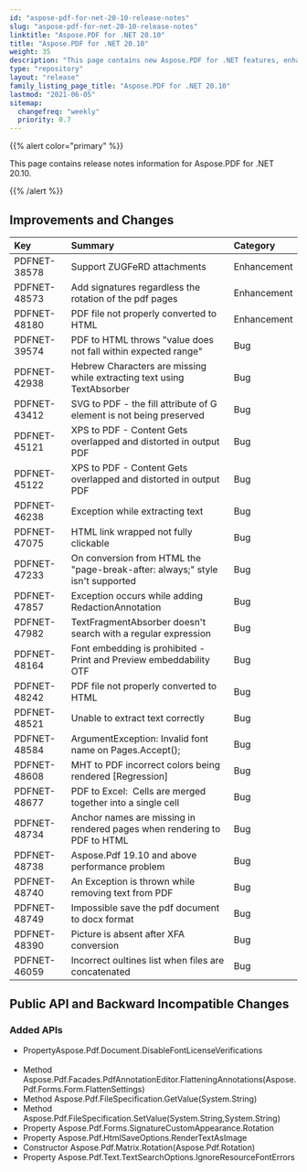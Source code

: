 ```yaml
---
id: "aspose-pdf-for-net-20-10-release-notes"
slug: "aspose-pdf-for-net-20-10-release-notes"
linktitle: "Aspose.PDF for .NET 20.10"
title: "Aspose.PDF for .NET 20.10"
weight: 35
description: "This page contains new Aspose.PDF for .NET features, enhancement, and bug fixes in 2020, version 20.10."
type: "repository"
layout: "release"
family_listing_page_title: "Aspose.PDF for .NET 20.10"
lastmod: "2021-06-05"
sitemap:
  changefreq: "weekly"
  priority: 0.7
---
```


{{% alert color="primary" %}}

This page contains release notes information for Aspose.PDF for .NET 20.10.

{{% /alert %}}

## Improvements and Changes

|**Key**|**Summary**|**Category**|
| :- | :- | :- |
|PDFNET-38578|Support ZUGFeRD attachments|Enhancement|
|PDFNET-48573|Add signatures regardless the rotation of the pdf pages|Enhancement|
|PDFNET-48180|PDF file not properly converted to HTML|Enhancement|
|PDFNET-39574 |PDF to HTML throws "value does not fall within expected range"|Bug|
|PDFNET-42938|Hebrew Characters are missing while extracting text using TextAbsorber|Bug|
|PDFNET-43412|SVG to PDF - the fill attribute of G element is not being preserved|Bug|
|PDFNET-45121|XPS to PDF - Content Gets overlapped and distorted in output PDF|Bug|
|PDFNET-45122|XPS to PDF - Content Gets overlapped and distorted in output PDF|Bug|
|PDFNET-46238|Exception while extracting text|Bug|
|PDFNET-47075|HTML link wrapped not fully clickable|Bug|
|PDFNET-47233|On conversion from HTML the "page-break-after: always;" style isn't supported|Bug|
|PDFNET-47857|Exception occurs while adding RedactionAnnotation|Bug|
|PDFNET-47982|TextFragmentAbsorber doesn't search with a regular expression|Bug|
|PDFNET-48164|Font embedding is prohibited - Print and Preview embeddability OTF|Bug|
|PDFNET-48242|PDF file not properly converted to HTML|Bug|
|PDFNET-48521|Unable to extract text correctly|Bug|
|PDFNET-48584|ArgumentException: Invalid font name on Pages.Accept();|Bug|
|PDFNET-48608|MHT to PDF incorrect colors being rendered [Regression]|Bug|
|PDFNET-48677|PDF to Excel:  Cells are merged together into a single cell|Bug|
|PDFNET-48734|Anchor names are missing in rendered pages when rendering to PDF to HTML|Bug|
|PDFNET-48738|Aspose.Pdf 19.10 and above performance problem|Bug|
|PDFNET-48740|An Exception is thrown while removing text from PDF|Bug|
|PDFNET-48749|Impossible save the pdf document to docx format|Bug|
|PDFNET-48390|Picture is absent after XFA conversion|Bug|
|PDFNET-46059|Incorrect oultines list when files are concatenated|Bug|


## Public API and Backward Incompatible Changes

### Added APIs

* PropertyAspose.Pdf.Document.DisableFontLicenseVerifications                                
* Method Aspose.Pdf.Facades.PdfAnnotationEditor.FlatteningAnnotations(Aspose.Pdf.Forms.Form.FlattenSettings)
* Method Aspose.Pdf.FileSpecification.GetValue(System.String)
* Method Aspose.Pdf.FileSpecification.SetValue(System.String,System.String)
* Property Aspose.Pdf.Forms.SignatureCustomAppearance.Rotation
* Property Aspose.Pdf.HtmlSaveOptions.RenderTextAsImage
* Constructor Aspose.Pdf.Matrix.Rotation(Aspose.Pdf.Rotation)
* Property Aspose.Pdf.Text.TextSearchOptions.IgnoreResourceFontErrors
